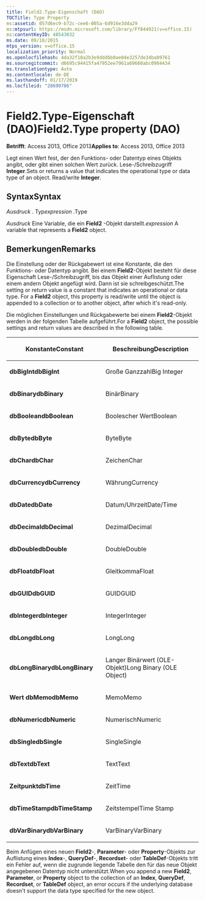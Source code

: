 ```yaml
---
title: Field2.Type-Eigenschaft (DAO)
TOCTitle: Type Property
ms:assetid: 057d6ec9-b72c-cee6-005a-6d916e3dda29
ms:mtpsurl: https://msdn.microsoft.com/library/Ff844921(v=office.15)
ms:contentKeyID: 48543032
ms.date: 09/18/2015
mtps_version: v=office.15
localization_priority: Normal
ms.openlocfilehash: 4da32f18a2b3e9dddbb0ae04e3257de34ba09761
ms.sourcegitcommit: d6695c94415fa47952ee7961a69660abc0904434
ms.translationtype: Auto
ms.contentlocale: de-DE
ms.lasthandoff: 01/17/2019
ms.locfileid: "28699786"
---
```

# <a name="field2type-property-dao"></a><span data-ttu-id="14d87-102">Field2.Type-Eigenschaft (DAO)</span><span class="sxs-lookup"><span data-stu-id="14d87-102">Field2.Type property (DAO)</span></span>


<span data-ttu-id="14d87-103">**Betrifft**: Access 2013, Office 2013</span><span class="sxs-lookup"><span data-stu-id="14d87-103">**Applies to**: Access 2013, Office 2013</span></span>

<span data-ttu-id="14d87-p101">Legt einen Wert fest, der den Funktions- oder Datentyp eines Objekts angibt, oder gibt einen solchen Wert zurück. Lese-/Schreibzugriff **Integer**.</span><span class="sxs-lookup"><span data-stu-id="14d87-p101">Sets or returns a value that indicates the operational type or data type of an object. Read/write **Integer**.</span></span>

## <a name="syntax"></a><span data-ttu-id="14d87-106">Syntax</span><span class="sxs-lookup"><span data-stu-id="14d87-106">Syntax</span></span>

<span data-ttu-id="14d87-107">*Ausdruck* . Typ</span><span class="sxs-lookup"><span data-stu-id="14d87-107">*expression* .Type</span></span>

<span data-ttu-id="14d87-108">*Ausdruck* Eine Variable, die ein **Field2** -Objekt darstellt.</span><span class="sxs-lookup"><span data-stu-id="14d87-108">*expression* A variable that represents a **Field2** object.</span></span>

## <a name="remarks"></a><span data-ttu-id="14d87-109">Bemerkungen</span><span class="sxs-lookup"><span data-stu-id="14d87-109">Remarks</span></span>

<span data-ttu-id="14d87-p102">Die Einstellung oder der Rückgabewert ist eine Konstante, die den Funktions- oder Datentyp angibt. Bei einem **Field2**-Objekt besteht für diese Eigenschaft Lese-/Schreibzugriff, bis das Objekt einer Auflistung oder einem andern Objekt angefügt wird. Dann ist sie schreibgeschützt.</span><span class="sxs-lookup"><span data-stu-id="14d87-p102">The setting or return value is a constant that indicates an operational or data type. For a **Field2** object, this property is read/write until the object is appended to a collection or to another object, after which it's read-only.</span></span>

<span data-ttu-id="14d87-112">Die möglichen Einstellungen und Rückgabewerte bei einem **Field2**-Objekt werden in der folgenden Tabelle aufgeführt.</span><span class="sxs-lookup"><span data-stu-id="14d87-112">For a **Field2** object, the possible settings and return values are described in the following table.</span></span>

<table>
<colgroup>
<col style="width: 50%" />
<col style="width: 50%" />
</colgroup>
<thead>
<tr class="header">
<th><p><span data-ttu-id="14d87-113">Konstante</span><span class="sxs-lookup"><span data-stu-id="14d87-113">Constant</span></span></p></th>
<th><p><span data-ttu-id="14d87-114">Beschreibung</span><span class="sxs-lookup"><span data-stu-id="14d87-114">Description</span></span></p></th>
</tr>
</thead>
<tbody>
<tr class="odd">
<td><p><span data-ttu-id="14d87-115"><strong>dbBigInt</strong></span><span class="sxs-lookup"><span data-stu-id="14d87-115"><strong>dbBigInt</strong></span></span></p></td>
<td><p><span data-ttu-id="14d87-116">Große Ganzzahl</span><span class="sxs-lookup"><span data-stu-id="14d87-116">Big Integer</span></span></p></td>
</tr>
<tr class="even">
<td><p><span data-ttu-id="14d87-117"><strong>dbBinary</strong></span><span class="sxs-lookup"><span data-stu-id="14d87-117"><strong>dbBinary</strong></span></span></p></td>
<td><p><span data-ttu-id="14d87-118">Binär</span><span class="sxs-lookup"><span data-stu-id="14d87-118">Binary</span></span></p></td>
</tr>
<tr class="odd">
<td><p><span data-ttu-id="14d87-119"><strong>dbBoolean</strong></span><span class="sxs-lookup"><span data-stu-id="14d87-119"><strong>dbBoolean</strong></span></span></p></td>
<td><p><span data-ttu-id="14d87-120">Boolescher Wert</span><span class="sxs-lookup"><span data-stu-id="14d87-120">Boolean</span></span></p></td>
</tr>
<tr class="even">
<td><p><span data-ttu-id="14d87-121"><strong>dbByte</strong></span><span class="sxs-lookup"><span data-stu-id="14d87-121"><strong>dbByte</strong></span></span></p></td>
<td><p><span data-ttu-id="14d87-122">Byte</span><span class="sxs-lookup"><span data-stu-id="14d87-122">Byte</span></span></p></td>
</tr>
<tr class="odd">
<td><p><span data-ttu-id="14d87-123"><strong>dbChar</strong></span><span class="sxs-lookup"><span data-stu-id="14d87-123"><strong>dbChar</strong></span></span></p></td>
<td><p><span data-ttu-id="14d87-124">Zeichen</span><span class="sxs-lookup"><span data-stu-id="14d87-124">Char</span></span></p></td>
</tr>
<tr class="even">
<td><p><span data-ttu-id="14d87-125"><strong>dbCurrency</strong></span><span class="sxs-lookup"><span data-stu-id="14d87-125"><strong>dbCurrency</strong></span></span></p></td>
<td><p><span data-ttu-id="14d87-126">Währung</span><span class="sxs-lookup"><span data-stu-id="14d87-126">Currency</span></span></p></td>
</tr>
<tr class="odd">
<td><p><span data-ttu-id="14d87-127"><strong>dbDate</strong></span><span class="sxs-lookup"><span data-stu-id="14d87-127"><strong>dbDate</strong></span></span></p></td>
<td><p><span data-ttu-id="14d87-128">Datum/Uhrzeit</span><span class="sxs-lookup"><span data-stu-id="14d87-128">Date/Time</span></span></p></td>
</tr>
<tr class="even">
<td><p><span data-ttu-id="14d87-129"><strong>dbDecimal</strong></span><span class="sxs-lookup"><span data-stu-id="14d87-129"><strong>dbDecimal</strong></span></span></p></td>
<td><p><span data-ttu-id="14d87-130">Dezimal</span><span class="sxs-lookup"><span data-stu-id="14d87-130">Decimal</span></span></p></td>
</tr>
<tr class="odd">
<td><p><span data-ttu-id="14d87-131"><strong>dbDouble</strong></span><span class="sxs-lookup"><span data-stu-id="14d87-131"><strong>dbDouble</strong></span></span></p></td>
<td><p><span data-ttu-id="14d87-132">Double</span><span class="sxs-lookup"><span data-stu-id="14d87-132">Double</span></span></p></td>
</tr>
<tr class="even">
<td><p><span data-ttu-id="14d87-133"><strong>dbFloat</strong></span><span class="sxs-lookup"><span data-stu-id="14d87-133"><strong>dbFloat</strong></span></span></p></td>
<td><p><span data-ttu-id="14d87-134">Gleitkomma</span><span class="sxs-lookup"><span data-stu-id="14d87-134">Float</span></span></p></td>
</tr>
<tr class="odd">
<td><p><span data-ttu-id="14d87-135"><strong>dbGUID</strong></span><span class="sxs-lookup"><span data-stu-id="14d87-135"><strong>dbGUID</strong></span></span></p></td>
<td><p><span data-ttu-id="14d87-136">GUID</span><span class="sxs-lookup"><span data-stu-id="14d87-136">GUID</span></span></p></td>
</tr>
<tr class="even">
<td><p><span data-ttu-id="14d87-137"><strong>dbInteger</strong></span><span class="sxs-lookup"><span data-stu-id="14d87-137"><strong>dbInteger</strong></span></span></p></td>
<td><p><span data-ttu-id="14d87-138">Integer</span><span class="sxs-lookup"><span data-stu-id="14d87-138">Integer</span></span></p></td>
</tr>
<tr class="odd">
<td><p><span data-ttu-id="14d87-139"><strong>dbLong</strong></span><span class="sxs-lookup"><span data-stu-id="14d87-139"><strong>dbLong</strong></span></span></p></td>
<td><p><span data-ttu-id="14d87-140">Long</span><span class="sxs-lookup"><span data-stu-id="14d87-140">Long</span></span></p></td>
</tr>
<tr class="even">
<td><p><span data-ttu-id="14d87-141"><strong>dbLongBinary</strong></span><span class="sxs-lookup"><span data-stu-id="14d87-141"><strong>dbLongBinary</strong></span></span></p></td>
<td><p><span data-ttu-id="14d87-142">Langer Binärwert (OLE-Objekt)</span><span class="sxs-lookup"><span data-stu-id="14d87-142">Long Binary (OLE Object)</span></span></p></td>
</tr>
<tr class="odd">
<td><p><span data-ttu-id="14d87-143"><strong>Wert dbMemo</strong></span><span class="sxs-lookup"><span data-stu-id="14d87-143"><strong>dbMemo</strong></span></span></p></td>
<td><p><span data-ttu-id="14d87-144">Memo</span><span class="sxs-lookup"><span data-stu-id="14d87-144">Memo</span></span></p></td>
</tr>
<tr class="even">
<td><p><span data-ttu-id="14d87-145"><strong>dbNumeric</strong></span><span class="sxs-lookup"><span data-stu-id="14d87-145"><strong>dbNumeric</strong></span></span></p></td>
<td><p><span data-ttu-id="14d87-146">Numerisch</span><span class="sxs-lookup"><span data-stu-id="14d87-146">Numeric</span></span></p></td>
</tr>
<tr class="odd">
<td><p><span data-ttu-id="14d87-147"><strong>dbSingle</strong></span><span class="sxs-lookup"><span data-stu-id="14d87-147"><strong>dbSingle</strong></span></span></p></td>
<td><p><span data-ttu-id="14d87-148">Single</span><span class="sxs-lookup"><span data-stu-id="14d87-148">Single</span></span></p></td>
</tr>
<tr class="even">
<td><p><span data-ttu-id="14d87-149"><strong>dbText</strong></span><span class="sxs-lookup"><span data-stu-id="14d87-149"><strong>dbText</strong></span></span></p></td>
<td><p><span data-ttu-id="14d87-150">Text</span><span class="sxs-lookup"><span data-stu-id="14d87-150">Text</span></span></p></td>
</tr>
<tr class="odd">
<td><p><span data-ttu-id="14d87-151"><strong>Zeitpunkt</strong></span><span class="sxs-lookup"><span data-stu-id="14d87-151"><strong>dbTime</strong></span></span></p></td>
<td><p><span data-ttu-id="14d87-152">Zeit</span><span class="sxs-lookup"><span data-stu-id="14d87-152">Time</span></span></p></td>
</tr>
<tr class="even">
<td><p><span data-ttu-id="14d87-153"><strong>dbTimeStamp</strong></span><span class="sxs-lookup"><span data-stu-id="14d87-153"><strong>dbTimeStamp</strong></span></span></p></td>
<td><p><span data-ttu-id="14d87-154">Zeitstempel</span><span class="sxs-lookup"><span data-stu-id="14d87-154">Time Stamp</span></span></p></td>
</tr>
<tr class="odd">
<td><p><span data-ttu-id="14d87-155"><strong>dbVarBinary</strong></span><span class="sxs-lookup"><span data-stu-id="14d87-155"><strong>dbVarBinary</strong></span></span></p></td>
<td><p><span data-ttu-id="14d87-156">VarBinary</span><span class="sxs-lookup"><span data-stu-id="14d87-156">VarBinary</span></span></p></td>
</tr>
</tbody>
</table>


<span data-ttu-id="14d87-157">Beim Anfügen eines neuen **Field2**-, **Parameter**- oder **Property**-Objekts zur Auflistung eines **Index**-, **QueryDef**-, **Recordset**- oder **TableDef**-Objekts tritt ein Fehler auf, wenn die zugrunde liegende Tabelle den für das neue Objekt angegebenen Datentyp nicht unterstützt.</span><span class="sxs-lookup"><span data-stu-id="14d87-157">When you append a new **Field2**, **Parameter**, or **Property** object to the collection of an **Index**, **QueryDef**, **Recordset**, or **TableDef** object, an error occurs if the underlying database doesn't support the data type specified for the new object.</span></span>

